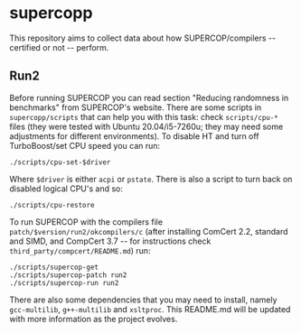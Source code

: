 # supercopp
This repository aims to collect data about how SUPERCOP/compilers -- certified or not -- perform.

## Run2

Before running SUPERCOP you can read section "Reducing randomness in benchmarks" from SUPERCOP's website. There are some scripts in `supercopp/scripts` that can help you with this task: check `scripts/cpu-*` files (they were tested with Ubuntu 20.04/i5-7260u; they may need some adjustments for different environments). To disable HT and turn off TurboBoost/set CPU speed you can run:
```
./scripts/cpu-set-$driver
```
Where `$driver` is either `acpi` or `pstate`. There is also a script to turn back on disabled logical CPU's and so:
```
./scripts/cpu-restore
```

To run SUPERCOP with the compilers file `patch/$version/run2/okcompilers/c` (after installing ComCert 2.2, standard and SIMD, and CompCert 3.7 -- for instructions check `third_party/compcert/README.md`) run:
```
./scripts/supercop-get
./scripts/supercop-patch run2
./scripts/supercop-run run2
```

There are also some dependencies that you may need to install, namely `gcc-multilib`, `g++-multilib` and `xsltproc`. This README.md will be updated with more information as the project evolves.
